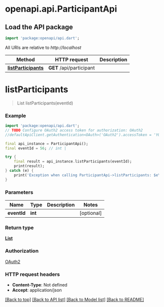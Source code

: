 # openapi.api.ParticipantApi

## Load the API package
```dart
import 'package:openapi/api.dart';
```

All URIs are relative to *http://localhost*

Method | HTTP request | Description
------------- | ------------- | -------------
[**listParticipants**](ParticipantApi.md#listparticipants) | **GET** /api/participant | 


# **listParticipants**
> List<ParticipantDTO> listParticipants(eventId)



### Example
```dart
import 'package:openapi/api.dart';
// TODO Configure OAuth2 access token for authorization: OAuth2
//defaultApiClient.getAuthentication<OAuth>('OAuth2').accessToken = 'YOUR_ACCESS_TOKEN';

final api_instance = ParticipantApi();
final eventId = 56; // int | 

try {
    final result = api_instance.listParticipants(eventId);
    print(result);
} catch (e) {
    print('Exception when calling ParticipantApi->listParticipants: $e\n');
}
```

### Parameters

Name | Type | Description  | Notes
------------- | ------------- | ------------- | -------------
 **eventId** | **int**|  | [optional] 

### Return type

[**List<ParticipantDTO>**](ParticipantDTO.md)

### Authorization

[OAuth2](../README.md#OAuth2)

### HTTP request headers

 - **Content-Type**: Not defined
 - **Accept**: application/json

[[Back to top]](#) [[Back to API list]](../README.md#documentation-for-api-endpoints) [[Back to Model list]](../README.md#documentation-for-models) [[Back to README]](../README.md)

